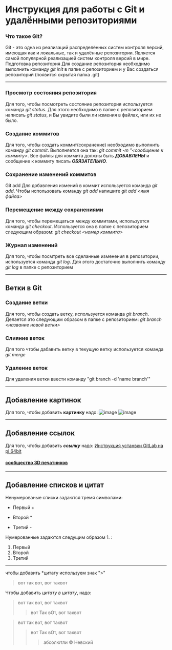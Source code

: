 # Инструкция для работы с Git и удалёнными репозиториями

### **Что такое Git?**
Git - это одна из реализаций распределённых систем контроля версий, имеющая как и локальные, так и удалённые репозитории. Является самой популярной реализацией систем контроля версий в мире.
Подготовка репозитория
Для создание репозитория необходимо выполнить команду *git init*  в папке с репозиторием и у Вас создаться репозиторий (появится скрытая папка .git)

---

### **Просмотр состояния репозитория**

Для того, чтобы посмотреть состояние репозитория используется команда *git status*. Для этого необходимо в папке с репозиторием написать *git status*, и Вы увидите были ли измения в файлах, или их не было.

### **Создание коммитов**
Для того, чтобы создать коммит(сохранение) необходимо выполнить команду *git commit*. Выполняется она так: *git commit -m "<сообщение к коммиту>*. Все файлы для коммита должны быть ***ДОБАВЛЕНЫ*** и сообщение к коммиту писать ***ОБЯЗАТЕЛЬНО***.

### **Сохранение изменений коммитов**

Git add
Для добавления измений в коммит используется команда *git add*. Чтобы использовать команду *git add* напишите *git add <имя файла>*


### **Перемещение между сохранениями**

Для того, чтобы перемещаться между коммитами, используется команда *git checkout*. Используется она в папке с пепозиторием следующим образом: *git checkout <номер коммита>*

### **Журнал изменений**

Для того, чтобы посмтреть все сделанные изменения в репозитории, используется команда *git log*. Для этого достаточно выполнить команду *git log* в папке с репозиторием

---
## **Ветки в Git**

### **Создание ветки**

Для того, чтобы создать ветку, используется команда *git branch*. Делается это следующим образом в папке с репозиторием: *git branch <название новой ветки>*

### **Слияние веток**

Для того чтобы дабавить ветку в текущую ветку используется команда *git merge <name branch>*

### **Удаление веток**
Для удаления ветки ввести команду "git branch -d 'name branch'"

---
## **Добавление картинок**
Для того, чтобы добавить **картинку** надо:
![image](https://s09.stc.yc.kpcdn.net/share/i/12/12003476/wr-960.webp)
![image](https://img2.reactor.cc/pics/post/%D0%92%D0%B0%D1%81%D1%8F-%D0%9B%D0%BE%D0%B6%D0%BA%D0%B8%D0%BD-%D0%BA%D0%BE%D1%82%D0%B8%D0%BA%D0%B8-%D1%81%D0%BC%D0%B5%D1%88%D0%BD%D1%8B%D0%B5-%D0%BA%D0%B0%D1%80%D1%82%D0%B8%D0%BD%D0%BA%D0%B8-%D1%82%D0%BE%D0%BF%D0%BE%D1%80-2011238.jpeg)

---

## Добавление ссылок
Для того, чтобы добавить ***ссылку*** надо:
[Инструкция устанвки GitLab на pi 64bit](https://about.gitlab.com/blog/2022/03/14/installing-gitlab-on-raspberry-pi-64-bit-os/)

#### [сообщество 3D печатников](https://3dtoday.ru/)
---
## Добавление списков и цитат
Ненумерованые списки задаются тремя символами:
+ Первый +
* Второй *
- Третий -

Нумерованные задаются следущим образом 1. :
1. Первый
2. Второй
3. Третий 

---

чтобы добавить *цитату используем знак ">"
>вот так вот, вот таквот

Чтобы добавить *цитату в цитату*, надо:

>вот так вот, вот таквот
>>вот Так вОт, вот таквот

>вот так вот, вот таквот
>>вот Так вОт, вот таквот
>>>абсолютли © Невский

